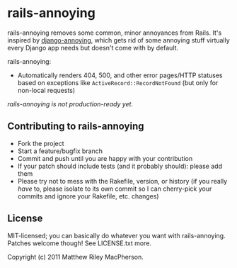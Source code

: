# rails-annoying

rails-annoying removes some common, minor annoyances from Rails. It's inspired
by [django-annoying](http://pypi.python.org/pypi/django-annoying), which gets
rid of some annoying stuff virtually every Django app needs but doesn't come
with by default.

rails-annoying:

* Automatically renders 404, 500, and other error pages/HTTP statuses based on
  exceptions like `ActiveRecord::RecordNotFound` (but only for non-local
  requests)

*rails-annoying is not production-ready yet.*

## Contributing to rails-annoying
 
* Fork the project
* Start a feature/bugfix branch
* Commit and push until you are happy with your contribution
* If your patch should include tests (and it probably should): please add them
* Please try not to mess with the Rakefile, version, or history (if you really
  *have* to, please isolate to its own commit so I can cherry-pick your commits
  and ignore your Rakefile, etc. changes)

## License

MIT-licensed; you can basically do whatever you want with rails-annoying.
Patches welcome though! See LICENSE.txt more.

Copyright (c) 2011 Matthew Riley MacPherson.
